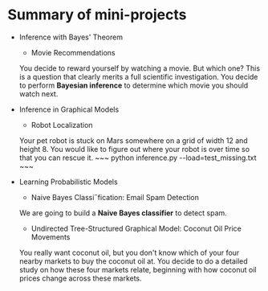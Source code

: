 # Summary of mini-projects

- Inference with Bayes' Theorem
	- Movie Recommendations

	You decide to reward yourself by watching a movie. But which one? This is a question that clearly merits a full scientific investigation. You decide to perform **Bayesian inference** to determine which movie you should watch next.

- Inference in Graphical Models
	- Robot Localization

	Your pet robot is stuck on Mars somewhere on a grid of width 12 and height 8. You would like to figure out where your robot is over time so that you can rescue it.
		~~~
		python inference.py --load=test_missing.txt
		~~~
- Learning Probabilistic Models
	- Naive Bayes Classi˝fication: Email Spam Detection

	We are going to build a **Naive Bayes classifier** to detect spam.

	- Undirected Tree-Structured Graphical Model: Coconut Oil Price Movements
	
	You really want coconut oil, but you don't know which of your four nearby markets to buy the coconut oil at. You decide to do a detailed study on how these four markets relate, beginning with how coconut oil prices change across these markets.